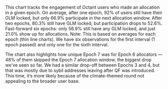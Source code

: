
This chart tracks the engagement of Octant users who made an allocation in a given epoch. On average, after one epoch, 92% of users still have their GLM locked, but only 66.9% participate in the next allocation window. After two epochs, 80.3% still have GLM locked, but participation drops to 52.6%. Fast-forward six epochs: only 56.9% still have any GLM locked, and just 21.0% show up for allocations.
Note: This is based on averages for each epoch (thin line charts). We have six observations for the first interval (1 epoch passed) and only one for the sixth interval.

The chart also highlights how unique Epoch 7 was for Epoch 6 allocators — 48% of them skipped the Epoch 7 allocation window, the biggest drop we've seen so far. We had a similar drop-off between Epochs 3 and 4, but that was mostly due to sybil addresses leaving after QF was introduced. This time, it’s more likely because of the climate-themed round not appealing to the broader user base.
